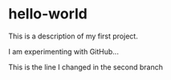 # hello-world
This is a description of my first project.

I am experimenting with GitHub...

This is the line I changed in the second branch
